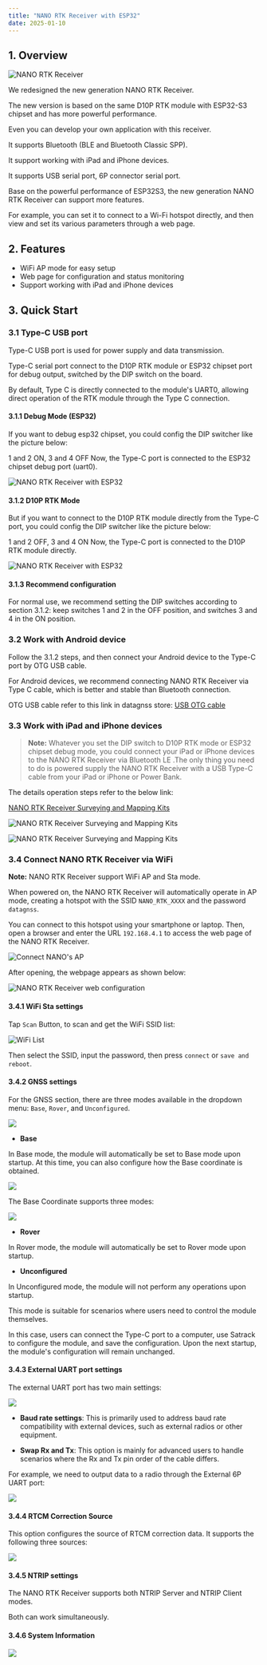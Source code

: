 ```yaml
---
title: "NANO RTK Receiver with ESP32"
date: 2025-01-10
---
```


## 1. Overview

![NANO RTK Receiver](../../../images/gnss/NANO-RTK-with-case-ant-bg-760x.png)

We redesigned the new generation NANO RTK Receiver.

The new version is based on the same D10P RTK module with ESP32-S3 chipset and has more powerful performance.

Even you can develop your own application with this receiver.

It supports Bluetooth (BLE and Bluetooth Classic SPP).

It support working with iPad and iPhone devices.

It supports USB serial port, 6P connector serial port.

Base on the powerful performance of ESP32S3, the new generation NANO RTK Receiver can support more features.

For example, you can set it to connect to a Wi-Fi hotspot directly, and then view and set its various parameters through a web page.

## 2. Features
- WiFi AP mode for easy setup
- Web page for configuration and status monitoring
- Support working with iPad and iPhone devices

## 3. Quick Start

### 3.1 Type-C USB port

Type-C USB port is used for power supply and data transmission.

Type-C serial port connect to the D10P RTK module or ESP32 chipset port for debug output, switched by the DIP switch on the board.

By default, Type C is directly connected to the module's UART0, allowing direct operation of the RTK module through the Type C connection.

#### 3.1.1 Debug Mode (ESP32)

If you want to debug esp32 chipset, you could config the DIP switcher like the picture below:

1 and 2 ON, 3 and 4 OFF
Now, the Type-C port is connected to the ESP32 chipset debug port (uart0).

![NANO RTK Receiver with ESP32](../../../images/gnss/nano/nano-rtk-dip-switcher.png)

#### 3.1.2 D10P RTK Mode

But if you want to connect to the D10P RTK module directly from the Type-C port, you could config the DIP switcher like the picture below:

1 and 2 OFF, 3 and 4 ON
Now, the Type-C port is connected to the D10P RTK module directly.

![NANO RTK Receiver with ESP32](../../../images/gnss/nano/nano-rtk-dip-switcher-2.png)

#### 3.1.3 Recommend configuration

For normal use, we recommend setting the DIP switches according to section 3.1.2: keep switches 1 and 2 in the OFF position, and switches 3 and 4 in the ON position.


### 3.2 Work with Android device

Follow the 3.1.2 steps, and then connect your Android device to the Type-C port by OTG USB cable.

For Android devices, we recommend connecting NANO RTK Receiver via Type C cable, which is better and stable than Bluetooth connection.

OTG USB cable refer to this link in datagnss store: [USB OTG cable](https://www.datagnss.com/collections/accessories/products/usb-otg-cable)

### 3.3 Work with iPad and iPhone devices

> **Note:** Whatever you set the DIP switch to D10P RTK mode or ESP32 chipset debug mode, you could connect your iPad or iPhone devices to the NANO RTK Receiver via Bluetooth LE .The only thing you need to do is powered supply the NANO RTK Receiver with a USB Type-C cable from your iPad or iPhone or Power Bank.

The details operation steps refer to the below link:

[NANO RTK Receiver Surveying and Mapping Kits](https://docs.datagnss.com/gnss/rtk_receiver/surveying-and-mapping-kits/)

![NANO RTK Receiver Surveying and Mapping Kits](../../../images/rtk/surveying-and-mapping/nano-surveying-kits.png)

![NANO RTK Receiver Surveying and Mapping Kits](../../../images/rtk/surveying-and-mapping/nano-surveying-kits-ipad.png)


### 3.4 Connect NANO RTK Receiver via WiFi

**Note:** NANO RTK Receiver support WiFi AP and Sta mode.

When powered on, the NANO RTK Receiver will automatically operate in AP mode, creating a hotspot with the SSID `NANO_RTK_XXXX` and the password `datagnss`.

You can connect to this hotspot using your smartphone or laptop. Then, open a browser and enter the URL `192.168.4.1` to access the web page of the NANO RTK Receiver.

![Connect NANO's AP](../../../images/gnss/nano/connect_ap_01.png)

After opening, the webpage appears as shown below:

![NANO RTK Receiver web configuration](../../../images/gnss/nano/nano_rtk_rcv_web_01.png)

#### 3.4.1 WiFi Sta settings

Tap `Scan` Button, to scan and get the WiFi SSID list:

![WiFi List](../../../images/gnss/nano/connect_wifi_01.png)

Then select the SSID, input the password, then press `connect` or `save and reboot`.
#### 3.4.2 GNSS settings

For the GNSS section, there are three modes available in the dropdown menu: `Base`, `Rover`, and `Unconfigured`.

![](../../../images/gnss/nano/gnss_settings_mode_01.png)

- **Base**

In Base mode, the module will automatically be set to Base mode upon startup. At this time, you can also configure how the Base coordinate is obtained.

![](../../../images/gnss/nano/gnss_settings_01.png)

The Base Coordinate supports three modes:

![](../../../images/gnss/nano/gnss_settings_02_base_coordinate.png)

- **Rover**

In Rover mode, the module will automatically be set to Rover mode upon startup.

- **Unconfigured**

In Unconfigured mode, the module will not perform any operations upon startup.

This mode is suitable for scenarios where users need to control the module themselves. 

In this case, users can connect the Type-C port to a computer, use Satrack to configure the module, and save the configuration. Upon the next startup, the module's configuration will remain unchanged.

#### 3.4.3 External UART port settings

The external UART port has two main settings:

![](../../../images/gnss/nano/external_port_settings-00.png)

- **Baud rate settings**: This is primarily used to address baud rate compatibility with external devices, such as external radios or other equipment.

- **Swap Rx and Tx**: This option is mainly for advanced users to handle scenarios where the Rx and Tx pin order of the cable differs.

For example, we need to output data to a radio through the External 6P UART port:

![](../../../images/gnss/Telemetry_radio_main_00.png)


#### 3.4.4 RTCM Correction Source

This option configures the source of RTCM correction data. It supports the following three sources:

![](../../../images/gnss/nano/rtcm_corr_source_01.png)

#### 3.4.5 NTRIP settings

The NANO RTK Receiver supports both NTRIP Server and NTRIP Client modes.

Both can work simultaneously.

#### 3.4.6 System Information

![](../../../images/gnss/nano/sys_info_01.png)











